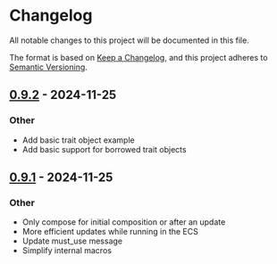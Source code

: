 # Changelog

All notable changes to this project will be documented in this file.

The format is based on [Keep a Changelog](https://keepachangelog.com/en/1.0.0/),
and this project adheres to [Semantic Versioning](https://semver.org/spec/v2.0.0.html).

## [0.9.2](https://github.com/actuate-rs/actuate/compare/actuate-v0.9.1...actuate-v0.9.2) - 2024-11-25

### Other

- Add basic trait object example
- Add basic support for borrowed trait objects

## [0.9.1](https://github.com/actuate-rs/actuate/compare/actuate-v0.9.0...actuate-v0.9.1) - 2024-11-25

### Other

- Only compose for initial composition or after an update
- More efficient updates while running in the ECS
- Update must_use message
- Simplify internal macros

